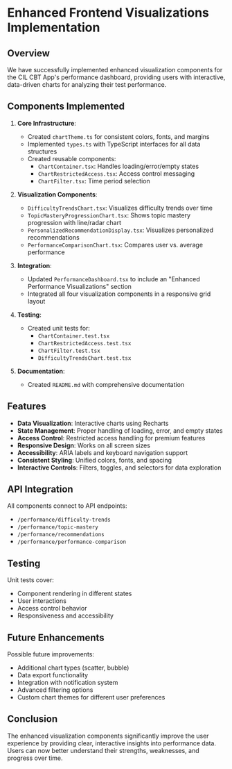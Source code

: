 # Enhanced Frontend Visualizations Implementation

## Overview

We have successfully implemented enhanced visualization components for the CIL CBT App's performance dashboard, providing users with interactive, data-driven charts for analyzing their test performance.

## Components Implemented

1. **Core Infrastructure**:
   - Created `chartTheme.ts` for consistent colors, fonts, and margins
   - Implemented `types.ts` with TypeScript interfaces for all data structures
   - Created reusable components:
     - `ChartContainer.tsx`: Handles loading/error/empty states
     - `ChartRestrictedAccess.tsx`: Access control messaging
     - `ChartFilter.tsx`: Time period selection

2. **Visualization Components**:
   - `DifficultyTrendsChart.tsx`: Visualizes difficulty trends over time
   - `TopicMasteryProgressionChart.tsx`: Shows topic mastery progression with line/radar chart
   - `PersonalizedRecommendationDisplay.tsx`: Visualizes personalized recommendations
   - `PerformanceComparisonChart.tsx`: Compares user vs. average performance

3. **Integration**:
   - Updated `PerformanceDashboard.tsx` to include an "Enhanced Performance Visualizations" section
   - Integrated all four visualization components in a responsive grid layout

4. **Testing**:
   - Created unit tests for:
     - `ChartContainer.test.tsx`
     - `ChartRestrictedAccess.test.tsx`
     - `ChartFilter.test.tsx`
     - `DifficultyTrendsChart.test.tsx`

5. **Documentation**:
   - Created `README.md` with comprehensive documentation

## Features

- **Data Visualization**: Interactive charts using Recharts
- **State Management**: Proper handling of loading, error, and empty states
- **Access Control**: Restricted access handling for premium features
- **Responsive Design**: Works on all screen sizes
- **Accessibility**: ARIA labels and keyboard navigation support
- **Consistent Styling**: Unified colors, fonts, and spacing
- **Interactive Controls**: Filters, toggles, and selectors for data exploration

## API Integration

All components connect to API endpoints:
- `/performance/difficulty-trends`
- `/performance/topic-mastery`
- `/performance/recommendations`
- `/performance/performance-comparison`

## Testing

Unit tests cover:
- Component rendering in different states
- User interactions
- Access control behavior
- Responsiveness and accessibility

## Future Enhancements

Possible future improvements:
- Additional chart types (scatter, bubble)
- Data export functionality
- Integration with notification system
- Advanced filtering options
- Custom chart themes for different user preferences

## Conclusion

The enhanced visualization components significantly improve the user experience by providing clear, interactive insights into performance data. Users can now better understand their strengths, weaknesses, and progress over time.
